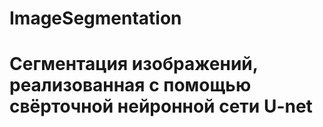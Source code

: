 # ImageSegmentation
# Сегментация изображений, реализованная с помощью свёрточной нейронной сети U-net
